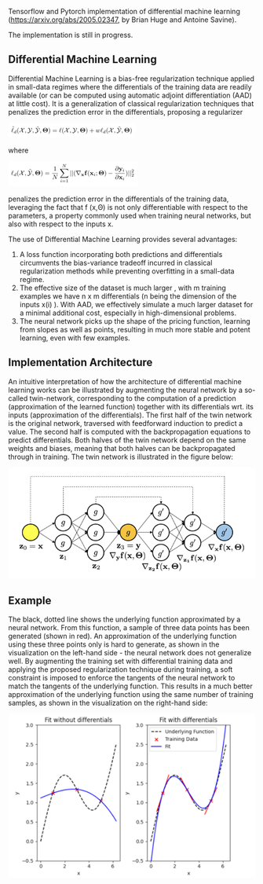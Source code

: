 Tensorflow and Pytorch implementation of differential machine learning (https://arxiv.org/abs/2005.02347, by Brian Huge and Antoine Savine).

The implementation is still in progress.

## Differential Machine Learning

Differential Machine Learning is a bias-free regularization technique applied in small-data regimes where the differentials of the training data are readily available (or can be computed using automatic adjoint differentiation (AAD) at little cost). It is a generalization of classical regularization techniques that penalizes the prediction error in the differentials, proposing a regularizer

![img.png](assets/img.png)

where 

![img.png](assets/img2.png)

penalizes the prediction error in the differentials of the training data, leveraging the fact that f (x,Θ) is not only differentiable with respect to the parameters, a property commonly used when training neural networks, but also with respect to the inputs x.

The use of Differential Machine Learning provides several advantages:

1. A loss function incorporating both predictions and differentials circumvents the bias-variance tradeoff incurred in classical regularization methods while preventing overfitting in a small-data regime.
2. The effective size of the dataset is much larger , with m training examples we have n x m differentials (n being the dimension of the inputs x(i) ). With AAD, we effectively simulate a much larger dataset for a minimal additional cost, especially in high-dimensional problems.
3. The neural network picks up the shape of the pricing function, learning from slopes as well as points, resulting in much more stable and potent learning, even with few examples.

## Implementation Architecture

An intuitive interpretation of how the architecture of differential machine learning works can be illustrated by augmenting the neural network by a so-called twin-network, corresponding to the computation of a prediction (approximation of the learned function) together with its differentials wrt. its inputs (approximation of the differentials).
The first half of the twin network is the original network, traversed with feedforward induction to predict a value. The second half is computed with the backpropagation equations to predict differentials. Both halves of the twin network depend on the same weights and biases, meaning that both halves can be backpropagated through in training. The twin network is illustrated in the figure below:


![img.png](assets/TwinNN.png)


## Example

The black, dotted line shows the underlying function approximated by a neural network. From this function, a sample of three data points has been generated (shown in red). An approximation of the underlying function using these three points only is hard to generate, as shown in the visualization on the left-hand side - the neural network does not generalize well. 
By augmenting the training set with differential training data and applying the proposed regularization technique during training, a soft constraint is imposed to enforce the tangents of the neural network to match the tangents of the underlying function. This results in a much better approximation of the underlying function using the same number of training samples, as shown in the visualization on the right-hand side:


![img.png](assets/example.png)



